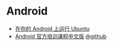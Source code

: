 
# Android

* [在你的 Android 上运行 Ubuntu](http://blog.hysia.com/post/4/run-ubuntu-on-android-phone/)
* [Android 官方培训课程中文版](http://hukai.me/android-training-course-in-chinese/index.html)
  [@github](https://github.com/kesenhoo/android-training-course-in-chinese)
